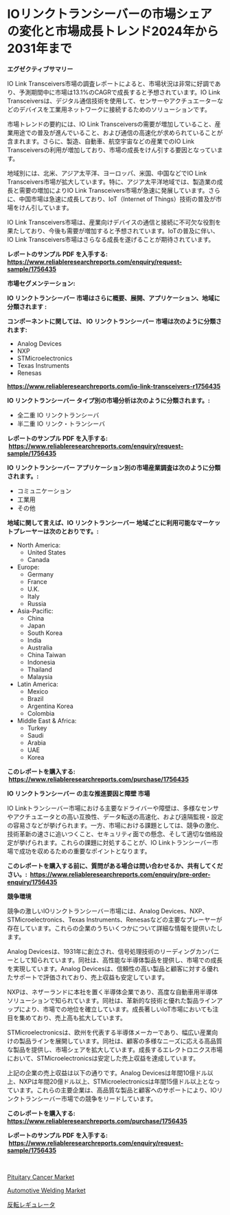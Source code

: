 <p><h1>IOリンクトランシーバーの市場シェアの変化と市場成長トレンド2024年から2031年まで</h1></p><p><strong>エグゼクティブサマリー</strong></p>
<p><p>IO Link Transceivers市場の調査レポートによると、市場状況は非常に好調であり、予測期間中に市場は13.1%のCAGRで成長すると予想されています。IO Link Transceiversは、デジタル通信技術を使用して、センサーやアクチュエーターなどのデバイスを工業用ネットワークに接続するためのソリューションです。</p><p>市場トレンドの要約には、IO Link Transceiversの需要が増加していること、産業用途での普及が進んでいること、および通信の高速化が求められていることが含まれます。さらに、製造、自動車、航空宇宙などの産業でのIO Link Transceiversの利用が増加しており、市場の成長をけん引する要因となっています。</p><p>地域別には、北米、アジア太平洋、ヨーロッパ、米国、中国などでIO Link Transceivers市場が拡大しています。特に、アジア太平洋地域では、製造業の成長と需要の増加によりIO Link Transceivers市場が急速に発展しています。さらに、中国市場は急速に成長しており、IoT（Internet of Things）技術の普及が市場をけん引しています。</p><p>IO Link Transceivers市場は、産業向けデバイスの通信と接続に不可欠な役割を果たしており、今後も需要が増加すると予想されています。IoTの普及に伴い、IO Link Transceivers市場はさらなる成長を遂げることが期待されています。</p></p>
<p><strong>レポートのサンプル PDF を入手する: <a href="https://www.reliableresearchreports.com/enquiry/request-sample/1756435">https://www.reliableresearchreports.com/enquiry/request-sample/1756435</a></strong></p>
<p><strong>市場セグメンテーション:</strong></p>
<p><strong> IO リンクトランシーバー 市場はさらに概要、展開、アプリケーション、地域に分類されます :</strong></p>
<p><strong>コンポーネントに関しては、 IO リンクトランシーバー 市場は次のように分類されます: &nbsp;</strong></p>
<p><ul><li>Analog Devices</li><li>NXP</li><li>STMicroelectronics</li><li>Texas Instruments</li><li>Renesas</li></ul></p>
<p><strong><a href="https://www.reliableresearchreports.com/io-link-transceivers-r1756435">https://www.reliableresearchreports.com/io-link-transceivers-r1756435</a></strong></p>
<p><strong> IO リンクトランシーバー タイプ別の市場分析は次のように分類されます。:</strong></p>
<p><ul><li>全二重 IO リンクトランシーバ</li><li>半二重 IO リンク・トランシーバ</li></ul></p>
<p><strong>レポートのサンプル PDF を入手する: &nbsp;<a href="https://www.reliableresearchreports.com/enquiry/request-sample/1756435">https://www.reliableresearchreports.com/enquiry/request-sample/1756435</a></strong></p>
<p><strong> IO リンクトランシーバー アプリケーション別の市場産業調査は次のように分類されます。:</strong></p>
<p><ul><li>コミュニケーション</li><li>工業用</li><li>その他</li></ul></p>
<p><strong>地域に関して言えば、IO リンクトランシーバー 地域ごとに利用可能なマーケットプレーヤーは次のとおりです。:</strong></p>
<p><ul>
    <li>
        North America:
        <ul>
            <li>United States</li>
            <li>Canada</li>
        </ul>
    </li>
    <li>
        Europe:
        <ul>
            <li>Germany</li>
            <li>France</li>
            <li>U.K.</li>
            <li>Italy</li>
            <li>Russia</li>
        </ul>
    </li>
    <li>
        Asia-Pacific:
        <ul>
            <li>China</li>
            <li>Japan</li>
            <li>South Korea</li>
            <li>India</li>
            <li>Australia</li>
            <li>China Taiwan</li>
            <li>Indonesia</li>
            <li>Thailand</li>
            <li>Malaysia</li>
        </ul>
    </li>
    <li>
        Latin America:
        <ul>
            <li>Mexico</li>
            <li>Brazil</li>
            <li>Argentina Korea</li>
            <li>Colombia</li>
        </ul>
    </li>
    <li>
        Middle East & Africa:
        <ul>
            <li>Turkey</li>
            <li>Saudi</li>
            <li>Arabia</li>
            <li>UAE</li>
            <li>Korea</li>
        </ul>
    </li>
    </ul></p>
<p><strong>このレポートを購入する: &nbsp;<a href="https://www.reliableresearchreports.com/purchase/1756435">https://www.reliableresearchreports.com/purchase/1756435</a></strong></p>
<p><strong>IO リンクトランシーバー の主な推進要因と障壁 市場</strong></p>
<p><p>IO Linkトランシーバー市場における主要なドライバーや障壁は、多様なセンサやアクチュエータとの高い互換性、データ転送の高速化、および遠隔監視・設定の容易さなどが挙げられます。一方、市場における課題としては、競争の激化、技術革新の速さに追いつくこと、セキュリティ面での懸念、そして適切な価格設定が挙げられます。これらの課題に対処することが、IO Linkトランシーバー市場で成功を収めるための重要なポイントとなります。</p></p>
<p><strong>このレポートを購入する前に、質問がある場合は問い合わせるか、共有してください。:&nbsp; <a href="https://www.reliableresearchreports.com/enquiry/pre-order-enquiry/1756435">https://www.reliableresearchreports.com/enquiry/pre-order-enquiry/1756435</a></strong></p>
<p><strong>競争環境</strong></p>
<p><p>競争の激しいIOリンクトランシーバー市場には、Analog Devices、NXP、STMicroelectronics、Texas Instruments、Renesasなどの主要なプレーヤーが存在しています。これらの企業のうちいくつかについて詳細な情報を提供いたします。</p><p>Analog Devicesは、1931年に創立され、信号処理技術のリーディングカンパニーとして知られています。同社は、高性能な半導体製品を提供し、市場での成長を実現しています。Analog Devicesは、信頼性の高い製品と顧客に対する優れたサポートで評価されており、売上収益も安定しています。</p><p>NXPは、ネザーランドに本社を置く半導体企業であり、高度な自動車用半導体ソリューションで知られています。同社は、革新的な技術と優れた製品ラインアップにより、市場での地位を確立しています。成長著しいIoT市場においても注目を集めており、売上高も拡大しています。</p><p>STMicroelectronicsは、欧州を代表する半導体メーカーであり、幅広い産業向けの製品ラインを展開しています。同社は、顧客の多様なニーズに応える高品質な製品を提供し、市場シェアを拡大しています。成長するエレクトロニクス市場において、STMicroelectronicsは安定した売上収益を達成しています。</p><p>上記の企業の売上収益は以下の通りです。Analog Devicesは年間10億ドル以上、NXPは年間20億ドル以上、STMicroelectronicsは年間15億ドル以上となっています。これらの主要企業は、高品質な製品と顧客へのサポートにより、IOリンクトランシーバー市場での競争をリードしています。</p></p>
<p><strong>このレポートを購入する: &nbsp; <a href="https://www.reliableresearchreports.com/purchase/1756435">https://www.reliableresearchreports.com/purchase/1756435</a></strong></p>
<p><strong>レポートのサンプル PDF を入手する: &nbsp;<a href="https://www.reliableresearchreports.com/enquiry/request-sample/1756435">https://www.reliableresearchreports.com/enquiry/request-sample/1756435</a></strong><strong></strong></p>
<p>&nbsp;</p>
<p><p><a href="https://github.com/jerrycopelandthomaswsqd8q/Market-Research-Report-List-2/blob/main/pituitary-cancer-market.md">Pituitary Cancer Market</a></p><p><a href="https://github.com/brenzgnarento/Market-Research-Report-List-2/blob/main/automotive-welding-market.md">Automotive Welding Market</a></p><p><a href="https://github.com/Sophiaard2003/Market-Research-Report-List-1/blob/main/792783825488.md">反転レギュレータ</a></p></p>